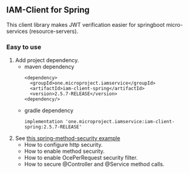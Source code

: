 ## IAM-Client for Spring
This client library makes JWT verification easier for springboot micro-services (resource-servers). 

### Easy to use
1. Add project dependency.
   * maven dependency
     ```
     <dependency>
       <groupId>one.microproject.iamservice</groupId>
       <artifactId>iam-client-spring</artifactId>
       <version>2.5.7-RELEASE</version>
     <dependency/>
     ```
   * gradle dependency
     ```
     implementation 'one.microproject.iamservice:iam-client-spring:2.5.7-RELEASE'
     ```
2. See [this spring-method-security example](../../iam-examples/spring-method-security)
   * How to configure http security.
   * How to enable method security.
   * How to enable OcePerRequest security filter.
   * How to secure @Controller and @Service method calls.
    